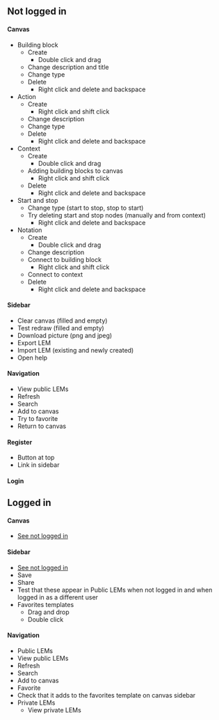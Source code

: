 ## Not logged in

#### Canvas
 - Building block
   - Create
     - Double click and drag
   - Change description and title
   - Change type
   - Delete
     - Right click and delete and backspace
 - Action
   - Create
     - Right click and shift click
   - Change description
   - Change type
   - Delete
     - Right click and delete and backspace
- Context
  - Create
    - Double click and drag
  - Adding building blocks to canvas
     - Right click and shift click
  - Delete
     - Right click and delete and backspace
- Start and stop
  - Change type (start to stop, stop to start)
  - Try deleting start and stop nodes (manually and from context)
    - Right click and delete and backspace
- Notation
  - Create
    - Double click and drag
  - Change description
  - Connect to building block
    - Right click and shift click
  - Connect to context
  - Delete
    - Right click and delete and backspace

#### Sidebar
 - Clear canvas (filled and empty)
 - Test redraw (filled and empty)
 - Download picture (png and jpeg)
 - Export LEM
 - Import LEM (existing and newly created)
 - Open help

#### Navigation
 - View public LEMs
 - Refresh
 - Search
 - Add to canvas
 - Try to favorite
 - Return to canvas

#### Register
 - Button at top
 - Link in sidebar

#### Login


## Logged in
#### Canvas
 - [See not logged in](#canvas)

#### Sidebar
 - [See not logged in](#sidebar)
 - Save
 - Share
  - Test that these appear in Public LEMs when not logged in and when logged in as a different user
 - Favorites templates
   - Drag and drop
   - Double click

#### Navigation
 - Public LEMs
  - View public LEMs
  - Refresh
  - Search
  - Add to canvas
  - Favorite
  - Check that it adds to the favorites template on canvas sidebar
- Private LEMs
  - View private LEMs
